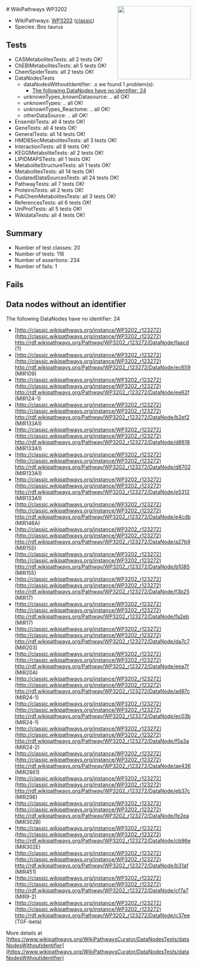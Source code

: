 <img style="float: right; width: 200px" src="https://upload.wikimedia.org/wikipedia/commons/thumb/8/83/Wplogo_with_text_500.png/640px-Wplogo_with_text_500.png" />
# WikiPathways WP3202

* WikiPathways: [WP3202](https://wikipathways.org/pathways/WP3202) ([classic](https://classic.wikipathways.org/instance/WP3202))
* Species: Bos taurus
## Tests
* CASMetabolitesTests: all 2 tests OK!
* ChEBIMetabolitesTests: all 5 tests OK!
* ChemSpiderTests: all 2 tests OK!
* DataNodesTests
    * dataNodesWithoutIdentifier: .x we found 1 problem(s):
        * [The following DataNodes have no identifier: 24](#8792c4b3)
    * unknownTypes_knownDatasource: .. all OK!
    * unknownTypes: .. all OK!
    * unknownTypes_Reactome: .. all OK!
    * otherDataSource: .. all OK!
* EnsemblTests: all 4 tests OK!
* GeneTests: all 4 tests OK!
* GeneralTests: all 14 tests OK!
* HMDBSecMetabolitesTests: all 3 tests OK!
* InteractionTests: all 8 tests OK!
* KEGGMetaboliteTests: all 2 tests OK!
* LIPIDMAPSTests: all 1 tests OK!
* MetaboliteStructureTests: all 1 tests OK!
* MetabolitesTests: all 14 tests OK!
* OudatedDataSourcesTests: all 24 tests OK!
* PathwayTests: all 7 tests OK!
* ProteinsTests: all 2 tests OK!
* PubChemMetabolitesTests: all 3 tests OK!
* ReferencesTests: all 6 tests OK!
* UniProtTests: all 5 tests OK!
* WikidataTests: all 4 tests OK!


## Summary

* Number of test classes: 20
* Number of tests: 116
* Number of assertions: 234
* Number of fails: 1

## Fails

<a name="8792c4b3" />

## Data nodes without an identifier

The following DataNodes have no identifier: 24

* [http://classic.wikipathways.org/instance/WP3202_r123272](http://classic.wikipathways.org/instance/WP3202_r123272) http://rdf.wikipathways.org/Pathway/WP3202_r123272/DataNode/faacd (?)
* [http://classic.wikipathways.org/instance/WP3202_r123272](http://classic.wikipathways.org/instance/WP3202_r123272) http://rdf.wikipathways.org/Pathway/WP3202_r123272/DataNode/ec659 (MIR109)
* [http://classic.wikipathways.org/instance/WP3202_r123272](http://classic.wikipathways.org/instance/WP3202_r123272) http://rdf.wikipathways.org/Pathway/WP3202_r123272/DataNode/ee62f (MIR124-1)
* [http://classic.wikipathways.org/instance/WP3202_r123272](http://classic.wikipathways.org/instance/WP3202_r123272) http://rdf.wikipathways.org/Pathway/WP3202_r123272/DataNode/b2ef2 (MIR133A1)
* [http://classic.wikipathways.org/instance/WP3202_r123272](http://classic.wikipathways.org/instance/WP3202_r123272) http://rdf.wikipathways.org/Pathway/WP3202_r123272/DataNode/d8618 (MIR133A1)
* [http://classic.wikipathways.org/instance/WP3202_r123272](http://classic.wikipathways.org/instance/WP3202_r123272) http://rdf.wikipathways.org/Pathway/WP3202_r123272/DataNode/d8702 (MIR133A1)
* [http://classic.wikipathways.org/instance/WP3202_r123272](http://classic.wikipathways.org/instance/WP3202_r123272) http://rdf.wikipathways.org/Pathway/WP3202_r123272/DataNode/e5312 (MIR133A1)
* [http://classic.wikipathways.org/instance/WP3202_r123272](http://classic.wikipathways.org/instance/WP3202_r123272) http://rdf.wikipathways.org/Pathway/WP3202_r123272/DataNode/e4cdb (MIR146A)
* [http://classic.wikipathways.org/instance/WP3202_r123272](http://classic.wikipathways.org/instance/WP3202_r123272) http://rdf.wikipathways.org/Pathway/WP3202_r123272/DataNode/a27b9 (MIR155)
* [http://classic.wikipathways.org/instance/WP3202_r123272](http://classic.wikipathways.org/instance/WP3202_r123272) http://rdf.wikipathways.org/Pathway/WP3202_r123272/DataNode/b1085 (MIR155)
* [http://classic.wikipathways.org/instance/WP3202_r123272](http://classic.wikipathways.org/instance/WP3202_r123272) http://rdf.wikipathways.org/Pathway/WP3202_r123272/DataNode/f3b25 (MIR17)
* [http://classic.wikipathways.org/instance/WP3202_r123272](http://classic.wikipathways.org/instance/WP3202_r123272) http://rdf.wikipathways.org/Pathway/WP3202_r123272/DataNode/fa2eb (MIR17)
* [http://classic.wikipathways.org/instance/WP3202_r123272](http://classic.wikipathways.org/instance/WP3202_r123272) http://rdf.wikipathways.org/Pathway/WP3202_r123272/DataNode/da7c7 (MIR203)
* [http://classic.wikipathways.org/instance/WP3202_r123272](http://classic.wikipathways.org/instance/WP3202_r123272) http://rdf.wikipathways.org/Pathway/WP3202_r123272/DataNode/eea7f (MIR20A)
* [http://classic.wikipathways.org/instance/WP3202_r123272](http://classic.wikipathways.org/instance/WP3202_r123272) http://rdf.wikipathways.org/Pathway/WP3202_r123272/DataNode/ad97c (MIR24-1)
* [http://classic.wikipathways.org/instance/WP3202_r123272](http://classic.wikipathways.org/instance/WP3202_r123272) http://rdf.wikipathways.org/Pathway/WP3202_r123272/DataNode/ec03b (MIR24-1)
* [http://classic.wikipathways.org/instance/WP3202_r123272](http://classic.wikipathways.org/instance/WP3202_r123272) http://rdf.wikipathways.org/Pathway/WP3202_r123272/DataNode/f5a3a (MIR24-2)
* [http://classic.wikipathways.org/instance/WP3202_r123272](http://classic.wikipathways.org/instance/WP3202_r123272) http://rdf.wikipathways.org/Pathway/WP3202_r123272/DataNode/ae436 (MIR2861)
* [http://classic.wikipathways.org/instance/WP3202_r123272](http://classic.wikipathways.org/instance/WP3202_r123272) http://rdf.wikipathways.org/Pathway/WP3202_r123272/DataNode/eb37c (MIR296)
* [http://classic.wikipathways.org/instance/WP3202_r123272](http://classic.wikipathways.org/instance/WP3202_r123272) http://rdf.wikipathways.org/Pathway/WP3202_r123272/DataNode/fe2ea (MIR302B)
* [http://classic.wikipathways.org/instance/WP3202_r123272](http://classic.wikipathways.org/instance/WP3202_r123272) http://rdf.wikipathways.org/Pathway/WP3202_r123272/DataNode/cb96e (MIR302E)
* [http://classic.wikipathways.org/instance/WP3202_r123272](http://classic.wikipathways.org/instance/WP3202_r123272) http://rdf.wikipathways.org/Pathway/WP3202_r123272/DataNode/b31af (MIR451)
* [http://classic.wikipathways.org/instance/WP3202_r123272](http://classic.wikipathways.org/instance/WP3202_r123272) http://rdf.wikipathways.org/Pathway/WP3202_r123272/DataNode/cf7a7 (MIR9-2)
* [http://classic.wikipathways.org/instance/WP3202_r123272](http://classic.wikipathways.org/instance/WP3202_r123272) http://rdf.wikipathways.org/Pathway/WP3202_r123272/DataNode/c37ee (TGF-beta)


More details at [https://www.wikipathways.org/WikiPathwaysCurator/DataNodesTests/dataNodesWithoutIdentifier](https://www.wikipathways.org/WikiPathwaysCurator/DataNodesTests/dataNodesWithoutIdentifier)

